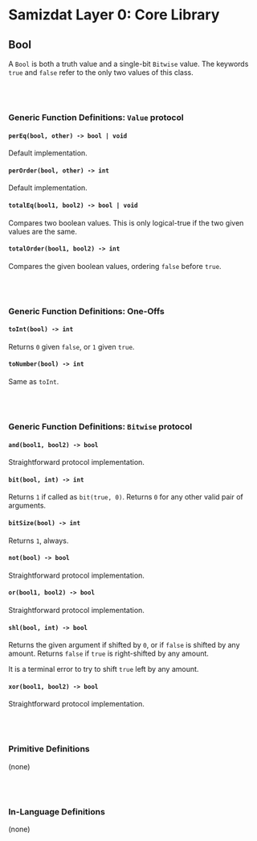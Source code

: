 Samizdat Layer 0: Core Library
==============================

Bool
----

A `Bool` is both a truth value and a single-bit `Bitwise` value. The
keywords `true` and `false` refer to the only two values of this class.



<br><br>
### Generic Function Definitions: `Value` protocol

#### `perEq(bool, other) -> bool | void`

Default implementation.

#### `perOrder(bool, other) -> int`

Default implementation.

#### `totalEq(bool1, bool2) -> bool | void`

Compares two boolean values. This is only logical-true if the two given
values are the same.

#### `totalOrder(bool1, bool2) -> int`

Compares the given boolean values, ordering `false` before `true`.


<br><br>
### Generic Function Definitions: One-Offs

#### `toInt(bool) -> int`

Returns `0` given `false`, or `1` given `true`.

#### `toNumber(bool) -> int`

Same as `toInt`.


<br><br>
### Generic Function Definitions: `Bitwise` protocol

#### `and(bool1, bool2) -> bool`

Straightforward protocol implementation.

#### `bit(bool, int) -> int`

Returns `1` if called as `bit(true, 0)`. Returns `0` for any other
valid pair of arguments.

#### `bitSize(bool) -> int`

Returns `1`, always.

#### `not(bool) -> bool`

Straightforward protocol implementation.

#### `or(bool1, bool2) -> bool`

Straightforward protocol implementation.

#### `shl(bool, int) -> bool`

Returns the given argument if shifted by `0`, or if `false` is shifted
by any amount. Returns `false` if `true` is right-shifted by any
amount.

It is a terminal error to try to shift `true` left by any amount.

#### `xor(bool1, bool2) -> bool`

Straightforward protocol implementation.


<br><br>
### Primitive Definitions

(none)


<br><br>
### In-Language Definitions

(none)
